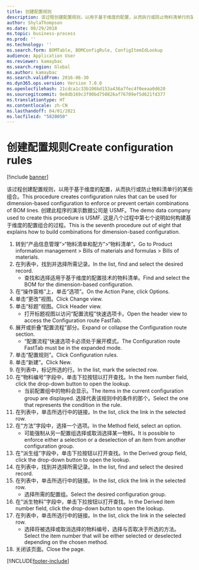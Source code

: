 ```yaml
---
title: 创建配置规则
description: 该过程创建配置规则，以用于基于维度的配置，从而执行或防止物料清单行的某些组合。
author: ShylaThompson
ms.date: 08/29/2018
ms.topic: business-process
ms.prod: ''
ms.technology: ''
ms.search.form: BOMTable, BOMConfigRule, ConfigItemIdLookup
audience: Application User
ms.reviewer: kamaybac
ms.search.region: Global
ms.author: kamaybac
ms.search.validFrom: 2016-06-30
ms.dyn365.ops.version: Version 7.0.0
ms.openlocfilehash: 21cdca1c33b106bd153a436a7fec4f0eeaa0d620
ms.sourcegitcommit: 0e8db169c3f90bd750826af76709ef5d621fd377
ms.translationtype: HT
ms.contentlocale: zh-CN
ms.lasthandoff: 04/01/2021
ms.locfileid: "5820050"
---
```

# <a name="create-configuration-rules"></a><span data-ttu-id="b134a-103">创建配置规则</span><span class="sxs-lookup"><span data-stu-id="b134a-103">Create configuration rules</span></span>

[!include [banner](../../includes/banner.md)]

<span data-ttu-id="b134a-104">该过程创建配置规则，以用于基于维度的配置，从而执行或防止物料清单行的某些组合。</span><span class="sxs-lookup"><span data-stu-id="b134a-104">This procedure creates configuration rules that can be used for dimension-based configuration to enforce or prevent certain combinations of BOM lines.</span></span> <span data-ttu-id="b134a-105">创建此程序的演示数据公司是 USMF。</span><span class="sxs-lookup"><span data-stu-id="b134a-105">The demo data company used to create this procedure is USMF.</span></span> <span data-ttu-id="b134a-106">这是八个过程中第七个说明如何构建基于维度的配置组合的过程。</span><span class="sxs-lookup"><span data-stu-id="b134a-106">This is the seventh procedure out of eight that explains how to build combinations for dimension-based configuration.</span></span>

1. <span data-ttu-id="b134a-107">转到“产品信息管理”>“物料清单和配方”>“物料清单”。</span><span class="sxs-lookup"><span data-stu-id="b134a-107">Go to Product information management > Bills of materials and formulas > Bills of materials.</span></span>
2. <span data-ttu-id="b134a-108">在列表中，找到并选择所需记录。</span><span class="sxs-lookup"><span data-stu-id="b134a-108">In the list, find and select the desired record.</span></span>
    * <span data-ttu-id="b134a-109">查找和选择适用于基于维度的配置技术的物料清单。</span><span class="sxs-lookup"><span data-stu-id="b134a-109">Find and select the BOM for the dimension-based configuration.</span></span>  
3. <span data-ttu-id="b134a-110">在“操作窗格”上，单击“选项”。</span><span class="sxs-lookup"><span data-stu-id="b134a-110">On the Action Pane, click Options.</span></span>
4. <span data-ttu-id="b134a-111">单击“更改”视图。</span><span class="sxs-lookup"><span data-stu-id="b134a-111">Click Change view.</span></span>
5. <span data-ttu-id="b134a-112">单击“标题”视图。</span><span class="sxs-lookup"><span data-stu-id="b134a-112">Click Header view.</span></span>
    * <span data-ttu-id="b134a-113">打开标题视图以访问“配置流程”快速选项卡。</span><span class="sxs-lookup"><span data-stu-id="b134a-113">Open the header view to access the Configuration route FastTab.</span></span>  
6. <span data-ttu-id="b134a-114">展开或折叠“配置流程”部分。</span><span class="sxs-lookup"><span data-stu-id="b134a-114">Expand or collapse the Configuration route section.</span></span>
    * <span data-ttu-id="b134a-115">“配置流程”快速选项卡必须处于展开模式。</span><span class="sxs-lookup"><span data-stu-id="b134a-115">The Configuration route FastTab must be in the expanded mode.</span></span>  
7. <span data-ttu-id="b134a-116">单击“配置规则”。</span><span class="sxs-lookup"><span data-stu-id="b134a-116">Click Configuration rules.</span></span>
8. <span data-ttu-id="b134a-117">单击“新建”。</span><span class="sxs-lookup"><span data-stu-id="b134a-117">Click New.</span></span>
9. <span data-ttu-id="b134a-118">在列表中，标记所选的行。</span><span class="sxs-lookup"><span data-stu-id="b134a-118">In the list, mark the selected row.</span></span>
10. <span data-ttu-id="b134a-119">在“物料编号”字段中，单击下拉按钮以打开查找。</span><span class="sxs-lookup"><span data-stu-id="b134a-119">In the Item number field, click the drop-down button to open the lookup.</span></span>
    * <span data-ttu-id="b134a-120">当前配置组中的物料会显示。</span><span class="sxs-lookup"><span data-stu-id="b134a-120">The items in the current configuration group are displayed.</span></span> <span data-ttu-id="b134a-121">选择代表该规则中的条件的那个。</span><span class="sxs-lookup"><span data-stu-id="b134a-121">Select the one that represents the condition in the rule.</span></span>  
11. <span data-ttu-id="b134a-122">在列表中，单击所选行中的链接。</span><span class="sxs-lookup"><span data-stu-id="b134a-122">In the list, click the link in the selected row.</span></span>
12. <span data-ttu-id="b134a-123">在“方法”字段中，选择一个选项。</span><span class="sxs-lookup"><span data-stu-id="b134a-123">In the Method field, select an option.</span></span>
    * <span data-ttu-id="b134a-124">可能强制从另一配置组选择或取消选择某一物料。</span><span class="sxs-lookup"><span data-stu-id="b134a-124">It is possible to enforce either a selection or a deselection of an item from another configuration group.</span></span>  
13. <span data-ttu-id="b134a-125">在“派生组”字段中，单击下拉按钮以打开查找。</span><span class="sxs-lookup"><span data-stu-id="b134a-125">In the Derived group field, click the drop-down button to open the lookup.</span></span>
14. <span data-ttu-id="b134a-126">在列表中，找到并选择所需记录。</span><span class="sxs-lookup"><span data-stu-id="b134a-126">In the list, find and select the desired record.</span></span>
15. <span data-ttu-id="b134a-127">在列表中，单击所选行中的链接。</span><span class="sxs-lookup"><span data-stu-id="b134a-127">In the list, click the link in the selected row.</span></span>
    * <span data-ttu-id="b134a-128">选择所需的配置组。</span><span class="sxs-lookup"><span data-stu-id="b134a-128">Select the desired configuration group.</span></span>  
16. <span data-ttu-id="b134a-129">在“派生物料”字段中，单击下拉按钮以打开查找。</span><span class="sxs-lookup"><span data-stu-id="b134a-129">In the Derived item number field, click the drop-down button to open the lookup.</span></span>
17. <span data-ttu-id="b134a-130">在列表中，单击所选行中的链接。</span><span class="sxs-lookup"><span data-stu-id="b134a-130">In the list, click the link in the selected row.</span></span>
    * <span data-ttu-id="b134a-131">选择将被选择或取消选择的物料编号，选择与否取决于所选的方法。</span><span class="sxs-lookup"><span data-stu-id="b134a-131">Select the item number that will be either selected or deselected depending on the chosen method.</span></span>  
18. <span data-ttu-id="b134a-132">关闭该页面。</span><span class="sxs-lookup"><span data-stu-id="b134a-132">Close the page.</span></span>



[!INCLUDE[footer-include](../../../includes/footer-banner.md)]